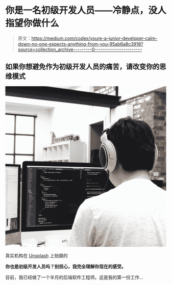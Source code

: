 # 你是一名初级开发人员——冷静点，没人指望你做什么

> 原文：<https://medium.com/codex/youre-a-junior-developer-calm-down-no-one-expects-anything-from-you-95ab6a8c3918?source=collection_archive---------0----------------------->

## 如果你想避免作为初级开发人员的痛苦，请改变你的思维模式

![](img/325a120095f76b4303a6eba4d194914b.png)

真实机构在 [Unsplash](https://unsplash.com?utm_source=medium&utm_medium=referral) 上拍摄的

**你也是初级开发人员吗？别担心，我完全理解你现在的感受。**

目前，我已经做了一个半月的后端软件工程师。这是我的第一份工作…